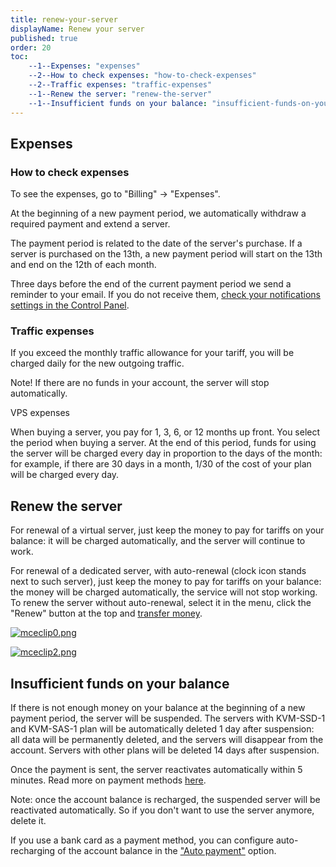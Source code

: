 ```yaml
---
title: renew-your-server
displayName: Renew your server
published: true
order: 20
toc:
    --1--Expenses: "expenses"
    --2--How to check expenses: "how-to-check-expenses"
    --2--Traffic expenses: "traffic-expenses"
    --1--Renew the server: "renew-the-server"
    --1--Insufficient funds on your balance: "insufficient-funds-on-your-balance"
---
```

Expenses
--------

### How to check expenses

To see the expenses, go to "Billing" → "Expenses".

At the beginning of a new payment period, we automatically withdraw a required payment and extend a server.

The payment period is related to the date of the server's purchase. If a server is purchased on the 13th, a new payment period will start on the 13th and end on the 12th of each month.

Three days before the end of the current payment period we send a reminder to your email. If you do not receive them, [check your notifications settings in the Control Panel](https://support.gcorelabs.com/hc/en-us/articles/115003752905-Control-panel-settings).

### Traffic expenses

If you exceed the monthly traffic allowance for your tariff, you will be charged daily for the new outgoing traffic.

Note! If there are no funds in your account, the server will stop automatically.

VPS expenses 

When buying a server, you pay for 1, 3, 6, or 12 months up front. You select the period when buying a server. At the end of this period, funds for using the server will be charged every day in proportion to the days of the month: for example, if there are 30 days in a month, 1/30 of the cost of your plan will be charged every day.

Renew the server
----------------

For renewal of a virtual server, just keep the money to pay for tariffs on your balance: it will be charged automatically, and the server will continue to work.

For renewal of a dedicated server, with auto-renewal (clock icon stands next to such server), just keep the money to pay for tariffs on your balance: the money will be charged automatically, the service will not stop working. To renew the server without auto-renewal, select it in the menu, click the "Renew" button at the top and [transfer money](https://support.gcorelabs.com/hc/en-us/articles/115003758909).

[<img src="https://support.gcore.com/hc/article_attachments/360020166438/mceclip0.png" alt="mceclip0.png">](https://support.gcorelabs.com/hc/article_attachments/360020166438/mceclip0.png)

[<img src="https://support.gcore.com/hc/article_attachments/360020166798/mceclip2.png" alt="mceclip2.png">](https://support.gcorelabs.com/hc/article_attachments/360020166798/mceclip2.png)

Insufficient funds on your balance
----------------------------------

If there is not enough money on your balance at the beginning of a new payment period, the server will be suspended. The servers with KVM-SSD-1 and KVM-SAS-1 plan will be automatically deleted 1 day after suspension: all data will be permanently deleted, and the servers will disappear from the account. Servers with other plans will be deleted 14 days after suspension.

Once the payment is sent, the server reactivates automatically within 5 minutes. Read more on payment methods [here](https://support.gcorelabs.com/hc/en-us/articles/115003758909).

Note: once the account balance is recharged, the suspended server will be reactivated automatically. So if you don't want to use the server anymore, delete it.

If you use a bank card as a payment method, you can configure auto-recharging of the account balance in the ["Auto payment"](https://support.gcorelabs.com/hc/en-us/articles/360006694517) option.